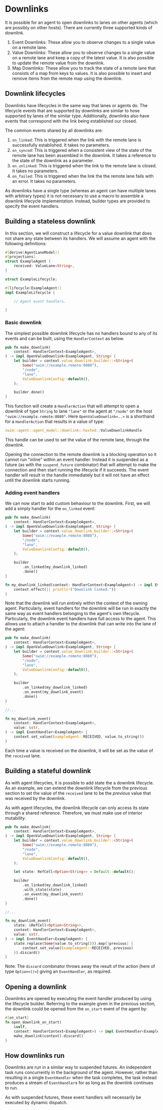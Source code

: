 Downlinks
=========

It is possible for an agent to open downlinks to lanes on other agents (which are possibly on other hosts). There are currently three supported kinds of downlink.

1. Event Downlinks: These allow you to observe changes to a single value on a remote lane.
2. Value Downlinks: These allow you to observe changes to a single value on a remote lane and keep a copy of the latest value. It is also possible to update the remote value from the downlink.
3. Map Downlinks: These allow you to track the state of a remote lane that consists of a map from keys to values. It is also possible to insert and remove items from the remote map using the downlink.

Downlink lifecycles
------------------

Downlinks have lifecycles in the same way that lanes or agents do. The lifecycle events that are supported by downlinks are similar to hose supported by lanes of the similar type. Additionally, downlinks also have events that correspond with the link being established our closed.

The common events shared by all downlinks are:

1. `on_linked`: This is triggered when the link with the remote lane is successfully established. It takes no parameters.
2. `on_synced`: This is triggered when a consistent view of the state of the remote lane has been assembled in the downlink. It takes a reference to the state of the downlink as a parameter.
3. `on_unlinked`: This is triggered when the link to the remote lane is closed. It takes no parameters.
4. `on_failed`: This is triggered when the link the the remote lane fails with an error. It takes no parameters.

As downlinks have a single type (whereas an agent can have multiple lanes with arbitrary types) it is not necessary to use a macro to assemble a downlink lifecycle implementation. Instead, builder types are provided to specify the event handlers.

Building a stateless downlink
-----------------------------
In this section, we will construct a lifecycle for a value downlink that does not share any state between its handlers. We will assume an agent with the following definitions:

```rust
#[derive(AgentLaneModel)]
#[projections]
struct ExampleAgent {
    received: ValueLane<String>,
}

struct ExampleLifecycle;

#[lifecycle(ExampleAgent)]
impl ExampleLifecycle {

    // Agent event handlers.

}
```

### Basic downlink

The simplest possible downlink lifecycle has no handlers bound to any of its events and can be built, using the `HandlerContext` as below.

```rust
pub fn make_downlink(
    context: HandlerContext<ExampleAgent>,
) -> impl OpenValueDownlink<ExampleAgent, String> {
    let builder = context.value_downlink_builder::<String>(
        Some("swim://example.remote:8080"),
        "/node",
        "lane",
        ValueDownlinkConfig::default(),
    );

    builder.done()
}
```

This function will create a `HandlerAction` that will attempt to open a downlink of type `String` to lane `"lane"` or the agent at `"/node"` on the host `"swim://example.remote:8080"`. Here `OpenValueDownlink<..>` is a shorthand for a `HandlerAction` that results in a value of type:

```rust
swim::agent::agent_model::downlink::hosted::ValueDownlinkHandle
```

This handle can be used to set the value of the remote lane, through the downlink.

Opening the connection to the remote downlink is a blocking operation so it cannot run "inline" within an event handler. Instead it is suspended as a future (as with the `suspend_future` combinator) that will attempt to make the connection and then start running the lifecycle if it succeeds. The event handler will result in the handle immediately but it will not have an effect until the downlink starts running.

### Adding event handlers

We can now start to add custom behaviour to the downlink. First, we will add a simply handler for the `on_linked` event:

```rust
pub fn make_downlink(
    context: HandlerContext<ExampleAgent>,
) -> impl OpenValueDownlink<ExampleAgent, String> {
    let builder = context.value_downlink_builder::<String>(
        Some("swim://example.remote:8080"),
        "/node",
        "lane",
        ValueDownlinkConfig::default(),
    );

    builder
        .on_linked(my_downlink_linked)
        .done()
}

fn my_downlink_linked(context: HandlerContext<ExampleAgent>) -> impl EventHandler<ExampleAgent> {
    context.effect(|| println!("Downlink linked."))
}
```

Note that the downlink will run entirely within the context of the owning agent. Particularly, event handlers for the downlink will be run in exactly the same way as event handlers belonging to the agent's own lifecycle. Particularly, the downlink event handlers have full access to the agent. This allows use to attach a handler to the downlink that can write into the lane of the agent:

```rust
pub fn make_downlink(
    context: HandlerContext<ExampleAgent>,
) -> impl OpenValueDownlink<ExampleAgent, String> {
    let builder = context.value_downlink_builder::<String>(
        Some("swim://example.remote:8080"),
        "/node",
        "lane",
        ValueDownlinkConfig::default(),
    );

    builder
        .on_linked(my_downlink_linked)
        .on_event(my_downlink_event)
        .done()
}

//...

fn my_downlink_event(
    context: HandlerContext<ExampleAgent>,
    value: &str,
) -> impl EventHandler<ExampleAgent> {
    context.set_value(ExampleAgent::RECEIVED, value.to_string())
}
```

Each time a value is received on the downlink, it will be set as the value of the `received` lane.

Building a stateful downlink
----------------------------

As with agent lifecycles, it is possible to add state the a downlink lifecycle. As an example, we can extend the downlink lifecycle from the previous section to set the value of the `received` lane to be the _previous_ value that was received by the downlink.

As with agent lifecycles, the downlink lifecycle can only access its state through a shared reference. Therefore, we must make use of interior mutability.

```rust
pub fn make_downlink(
    context: HandlerContext<ExampleAgent>,
) -> impl OpenValueDownlink<ExampleAgent, String> {
    let builder = context.value_downlink_builder::<String>(
        Some("swim://example.remote:8080"),
        "/node",
        "lane",
        ValueDownlinkConfig::default(),
    );

    let state: RefCell<Option<String>> = Default::default();

    builder
        .on_linked(my_downlink_linked)
        .with_state(state)
        .on_event(my_downlink_event)
        .done()
}

//...

fn my_downlink_event(
    state: &RefCell<Option<String>>,
    context: HandlerContext<ExampleAgent>,
    value: &str,
) -> impl EventHandler<ExampleAgent> {
    state.replace(Some(value.to_string())).map(|previous| {
        context.set_value(ExampleAgent::RECEIVED, previous)
    }).discard()
}
```

Note: The `discard` combinator throws away the result of the action (here of type `Option<()>`) giving an `EventHandler`, as required.

Opening a downlink
------------------

Downlinks are opened by executing the event handler produced by using the lifecycle builder. Referring to the example given in the previous section, the downlink could be opened from the `on_start` event of the agent by:

```rust
#[on_start]
fn open_downlink_on_start(
    &self,
    context: HandlerContext<ExampleAgent>) -> impl EventHandler<ExampleAgent> {
    make_downlink(context).discard()
}
```

How downlinks run
-----------------

Downlinks are run in a similar way to suspended futures. An independent task runs concurrently in the background of the agent. However, rather than resulting in a single `EventHandler` when the task completes, the task instead produces a stream of `EventHandler`s for as long as the downlink continues to run.

As with suspended futures, these event handlers will necessarily be executed by dynamic dispatch.